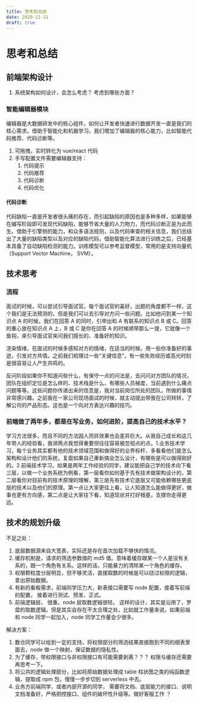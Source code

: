 ```yaml
---
title: 思考和总结
date: 2020-11-21
draft: true
---
```


# 思考和总结

## 前端架构设计

1. 系统架构如何设计，会怎么考虑？ 考虑到哪些方面？

### 智能编辑器模块

编辑器是大数据研发中的核心组件，如何让开发者快速进行数据开发一直是我们的核心需求。借助于智能化和机器学习，我们增加了编辑器的核心能力，比如智能代码推荐、代码诊断等。

1. 可拖拽，实时转化为 vue/react 代码
2. 手写配置文件需要编辑器支持：
   1. 代码提示
   2. 代码推荐
   3. 代码诊断
   4. 代码优化

#### 代码诊断

代码缺陷一直是开发者很头痛的存在，而引起缺陷的原因也是多种多样，如果能够在编写阶段即可发现代码缺陷，能够节省大量的人力物力，而代码诊断正是为此而生。借助于引擎侧的能力，和众多语法规则，以及代码审查的相关信息，我们总结出了大量的缺陷类型以及对应的缺陷代码，借助智能化算法进行训练之后，已经基本具备了自动缺陷检测的能力。训练模型可以参考监督模型，常用的是支持向量机（Support Vector Machine， SVM）。

## 技术思考

### 流程

面试的时候，可以尝试引导面试官。每个面试官的喜好，出题的角度都不一样，这个我们是无法预测的，但是我们可以去引导对方问一些问题。比如他问到某一个知识点 A 的时候，我们在回答 A 的同时，引申出和 A 有联系的知识点 B 或 C。回答的重心放在知识点 A 上，B 或 C 是你在回答 A 的时候顺带那么一提，它就像一个鱼钩，来引导面试官来问我们擅长的、准备好的知识。

渲染情绪，在面试的时候多感知对方的情绪，在适当的时候，用一些你准备好的事迹，引发对方共情。之前我们梳理过一些“关键信息”，有一些失败经历或高光时刻是很容易让人产生共鸣的。

反问阶段如果你不知道问些什么，有保守一点的问法是，去问问对方团队的情况，团队在组织定位是怎么样的、技术栈是什么、有哪些人员梯度，当前遇到什么痛点问题等等。这些问题你传递出来的信息是，我对当前岗位所处的团队，所做的事情非常感兴趣。之前我在一家公司现场面试的时候，就主动提出带我在公司转转，了解公司的产品形态。这也是一个向对方表达兴趣的技巧。

### 前端做了两年多，都是在写业务，如何进阶，提高自己的技术水平？

学习方法很多，而且不同的方法因人而异效果也会差异巨大。从我自己成长和这几年带人的经验看，我讲两点我觉得重要但往往容易被忽视点的点。1.业务技术学习，每个业务其实都有他的技术领域范围和做得好的业界标杆，多看看他们是怎么架构和设计他们的系统，复盘如果自己重新搞会怎么设计，有哪些是可以做得刚好的。2.前端技术学习，如果是两年工作经验的同学，建议能把自己学的技术向下看三层，以做一个业务系统为例看，第一层看你如何基于先有技术做架构设计的，第二层看你对目前有的技术原理的理解，第三层先有技术它底层又可能依赖哪些更底层的技术以及他们的原理。第一点让大家更往上看，让人知道怎么能做得更好，做事也更有方向感，第二点是让大家往下看，知道现状并打好根基，支撑你走得更远。

## 技术的规划升级

不足之处：

1. 底层数据源来自大宽表，实际还是存在首次加载不够快的情况。
2. 缓存机制是，请求的筛选参数值的 md5 值。意味着缓存跟某一个人是没有关系的，跟一个角色有关系。这样的话，只能暴力的清除某一个角色的缓存。
3. 权限颗粒度分层明显，但不够灵活，直接取数的时候是可以绕过权限的逻辑，拿出原始数据。
4. 有新的看板需求，前端同学压力大，新表接口需要写 node 配置，接着写前端的配置， 接着进行测试、预发、正式。
5. 前端逻辑层， 很重。node 层取数逻辑很轻。 这样的设计，其实是沿用了，罗盘的取数逻辑。但是其实会存在不太合理之处，比如就工作量来说，如果前端和 node 同学一起加入，node 同学工作量会少很多。

解决方案：

1. 数仓同学可以给到一定的支持，将权限部分的筛选结果直接跑到不同的细表里面去，node 做一个映射，保证数据的隐私性。
2. 为了缓存，带权限接口与非权限接口有可能需要剥离？？？ 权限与缓存还需要再思考一下。
3. 将公共的逻辑处理部分，比如将原始数据处理成 table 柱状图之类的纯函数逻辑，提取成 npm 包，慢慢一步步切到 serverless 中去。
4. 业务方前端同学、或者内部开源的同学， 需要将文档、底层能力的接口、说明文档准备好，严格把控接口、组件的破坏性升级等。做好客服工作 ？
